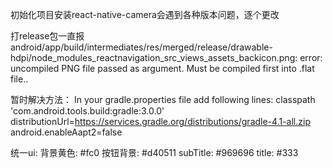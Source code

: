 初始化项目安装react-native-camera会遇到各种版本问题，逐个更改

打release包一直报
android/app/build/intermediates/res/merged/release/drawable-hdpi/node_modules_reactnavigation_src_views_assets_backicon.png: error: uncompiled PNG file passed as argument. Must be compiled first into .flat file..

暂时解决方法：
In your gradle.properties file add following lines:
classpath 'com.android.tools.build:gradle:3.0.0'
distributionUrl=https://services.gradle.org/distributions/gradle-4.1-all.zip
android.enableAapt2=false


统一ui:
背景黄色: #fc0
按钮背景: #d40511
subTitle: #969696
title: #333